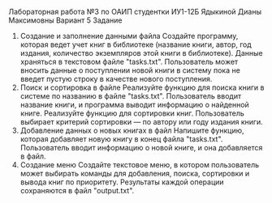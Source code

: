 Лабораторная работа №3 по ОАИП студентки ИУ1-12Б Ядыкиной Дианы Максимовны
Вариант 5
Задание
1. Создание и заполнение данными файла
Создайте программу, которая ведет учет книг в библиотеке (название книги,  автор, год издания, количество экземпляров этой книги в библиотеке). Данные храняться в текстовом файле "tasks.txt".
Пользователь может вносить данные о поступлении новой книги в систему пока не введет пустую строку в качестве нового поступления.
2. Поиск и сортировка в файле
Реализуйте функцию для поиска книги в системе по названию в файле "tasks.txt".
Пользователь вводит название книги, и программа выводит информацию о
найденной книге.
Реализуйте функцию для сортировки книг. Пользователь выбирает критерий
сортировки — по автору или году издания книги.
3. Добавление данных о новых книгах в файл
Напишите функцию, которая добавляет новую книгу в конец файла
"tasks.txt". Пользователь вводит информацию о новой книге, и она
добавляется в файл.
4. Создание меню
Создайте текстовое меню, в котором пользователь может выбирать команды
для добавления, поиска, сортировки и вывода книг по приоритету.
Результаты каждой операции сохраняются в файл "output.txt".
